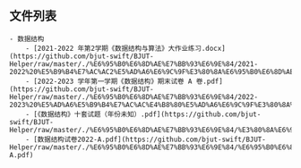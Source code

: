 

## 文件列表

    - 数据结构
        - [2021-2022 年第2学期《数据结构与算法》大作业练习.docx](https://github.com/bjut-swift/BJUT-Helper/raw/master/./%E6%95%B0%E6%8D%AE%E7%BB%93%E6%9E%84/2021-2022%20%E5%B9%B4%E7%AC%AC2%E5%AD%A6%E6%9C%9F%E3%80%8A%E6%95%B0%E6%8D%AE%E7%BB%93%E6%9E%84%E4%B8%8E%E7%AE%97%E6%B3%95%E3%80%8B%E5%A4%A7%E4%BD%9C%E4%B8%9A%E7%BB%83%E4%B9%A0.docx)
        - [2022-2023 学年第一学期《数据结构》期末试卷 A 卷.pdf](https://github.com/bjut-swift/BJUT-Helper/raw/master/./%E6%95%B0%E6%8D%AE%E7%BB%93%E6%9E%84/2022-2023%20%E5%AD%A6%E5%B9%B4%E7%AC%AC%E4%B8%80%E5%AD%A6%E6%9C%9F%E3%80%8A%E6%95%B0%E6%8D%AE%E7%BB%93%E6%9E%84%E3%80%8B%E6%9C%9F%E6%9C%AB%E8%AF%95%E5%8D%B7%20A%20%E5%8D%B7.pdf)
        - [《数据结构》十套试题（年份未知）.pdf](https://github.com/bjut-swift/BJUT-Helper/raw/master/./%E6%95%B0%E6%8D%AE%E7%BB%93%E6%9E%84/%E3%80%8A%E6%95%B0%E6%8D%AE%E7%BB%93%E6%9E%84%E3%80%8B%E5%8D%81%E5%A5%97%E8%AF%95%E9%A2%98%EF%BC%88%E5%B9%B4%E4%BB%BD%E6%9C%AA%E7%9F%A5%EF%BC%89.pdf)
        - [数据结构试卷2022-A.pdf](https://github.com/bjut-swift/BJUT-Helper/raw/master/./%E6%95%B0%E6%8D%AE%E7%BB%93%E6%9E%84/%E6%95%B0%E6%8D%AE%E7%BB%93%E6%9E%84%E8%AF%95%E5%8D%B72022-A.pdf)
